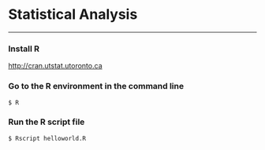 # Statistical Analysis
***
### Install R

http://cran.utstat.utoronto.ca

### Go to the R environment in the command line
```
$ R
```
### Run the R script file
```
$ Rscript helloworld.R
```

